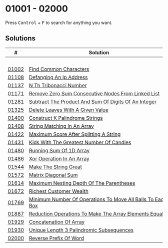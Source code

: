# 01001 - 02000

Press <kbd>Control</kbd> + <kbd>F</kbd> to search for anything you want.

## Solutions
| # | Solution | Topic | Difficulty |
| --- | --- | --- | --- |
| | &emsp;&emsp;&emsp;&emsp;&emsp;&emsp;&emsp;&emsp;&emsp;&emsp;&emsp;&emsp;&emsp;&emsp;&emsp;&emsp;&emsp;&emsp;&emsp;&emsp;&emsp;&emsp;&emsp;&emsp;&emsp;&emsp;&emsp;&emsp; | &emsp;&emsp;&emsp;&emsp;&emsp;&emsp;&emsp;&emsp;&emsp;&emsp; | |  
| [01002](https://leetcode.com/problems/find-common-characters/) | [Find Common Characters](01001-01100/01002-find-common-characters.cpp) | `Hashmap` | Easy |  
| [01108](https://leetcode.com/problems/defanging-an-ip-address/) | [Defanging An Ip Address](01101-01200/01108-defanging-an-ip-address.cpp) | `String` | Easy |  
| [01137](https://leetcode.com/problems/n-th-tribonacci-number/) | [N Th Tribonacci Number](01101-01200/01137-n-th-tribonacci-number.cpp) | `Memoization` | Easy |  
| [01171](https://leetcode.com/problems/remove-zero-sum-consecutive-nodes-from-linked-list/) | [Remove Zero Sum Consecutive Nodes From Linked List](01101-01200/01171-remove-zero-sum-consecutive-nodes-from-linked-list.cpp) | `Hashmap` | Medium |  
| [01281](https://leetcode.com/problems/subtract-the-product-and-sum-of-digits-of-an-integer/) | [Subtract The Product And Sum Of Digits Of An Integer](01201-01300/01281-subtract-the-product-and-sum-of-digits-of-an-integer.cpp) | `Math` | Easy |  
| [01325](https://leetcode.com/problems/delete-leaves-with-a-given-value/) | [Delete Leaves With A Given Value](01301-01400/01325-delete-leaves-with-a-given-value.cpp) | `Tree` | Medium |  
| [01400](https://leetcode.com/problems/construct-k-palindrome-strings/) | [Construct K Palindrome Strings](01301-01400/01400-construct-k-palindrome-strings.cpp) | `Counting` | Medium |  
| [01408](https://leetcode.com/problems/string-matching-in-an-array/) | [String Matching In An Array](01401-01500/01408-string-matching-in-an-array.cpp) | `Subset` | Easy |  
| [01422](https://leetcode.com/problems/maximum-score-after-splitting-a-string/) | [Maximum Score After Splitting A String](01401-01500/01422-maximum-score-after-splitting-a-string.cpp) | `Array` | Easy |  
| [01431](https://leetcode.com/problems/kids-with-the-greatest-number-of-candies/) | [Kids With The Greatest Number Of Candies](01401-01500/01431-kids-with-the-greatest-number-of-candies.cpp) | `Array` | Easy |  
| [01480](https://leetcode.com/problems/running-sum-of-1d-array/) | [Running Sum Of 1D Array](01401-01500/01480-running-sum-of-1d-array.cpp) | `Array` | Easy |  
| [01486](https://leetcode.com/problems/xor-operation-in-an-array/) | [Xor Operation In An Array](01401-01500/01486-xor-operation-in-an-array.cpp) | `Bit-Hacks` | Easy |  
| [01544](https://leetcode.com/problems/make-the-string-great/) | [Make The String Great](01501-01600/01544-make-the-string-great.cpp) | `Stack` | Easy |  
| [01572](https://leetcode.com/problems/matrix-diagonal-sum/) | [Matrix Diagonal Sum](01501-01600/01572-matrix-diagonal-sum.cpp) | `Array` | Easy |  
| [01614](https://leetcode.com/problems/maximum-nesting-depth-of-the-parentheses/) | [Maximum Nesting Depth Of The Parentheses](01601-01700/01614-maximum-nesting-depth-of-the-parentheses.cpp) | `String` | Easy |  
| [01672](https://leetcode.com/problems/richest-customer-wealth/) | [Richest Customer Wealth](01601-01700/01672-richest-customer-wealth.cpp) | `Matrix` | Easy |  
| [01769](https://leetcode.com/problems/minimum-number-of-operations-to-move-all-balls-to-each-box/) | [Minimum Number Of Operations To Move All Balls To Each Box](01701-01800/01769-minimum-number-of-operations-to-move-all-balls-to-each-box.cpp) | `Prefix-Sum` | Medium |  
| [01887](https://leetcode.com/problems/reduction-operations-to-make-the-array-elements-equal/) | [Reduction Operations To Make The Array Elements Equal](01801-01900/01887-reduction-operations-to-make-the-array-elements-equal.cpp) | `Math` | Medium |  
| [01929](https://leetcode.com/problems/concatenation-of-array/) | [Concatenation Of Array](01901-02000/01929-concatenation-of-array.cpp) | `Array` | Easy |  
| [01930](https://leetcode.com/problems/unique-length-3-palindromic-subsequences/) | [Unique Length 3 Palindromic Subsequences](01901-02000/01930-unique-length-3-palindromic-subsequences.cpp) | `Hashmap` | Medium |  
| [02000](https://leetcode.com/problems/reverse-prefix-of-word/) | [Reverse Prefix Of Word](01901-02000/02000-reverse-prefix-of-word.cpp) | `String` | Easy |  